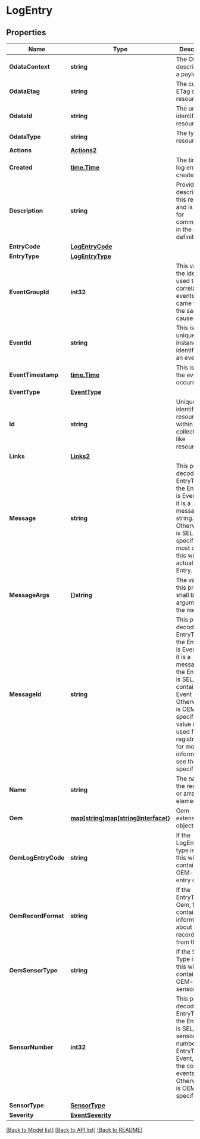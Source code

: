 # LogEntry

## Properties
Name | Type | Description | Notes
------------ | ------------- | ------------- | -------------
**OdataContext** | **string** | The OData description of a payload. | [optional] 
**OdataEtag** | **string** | The current ETag of the resource. | [optional] 
**OdataId** | **string** | The unique identifier for a resource. | 
**OdataType** | **string** | The type of a resource. | 
**Actions** | [**Actions2**](Actions_2.md) |  | [optional] 
**Created** | [**time.Time**](time.Time.md) | The time the log entry was created. | [optional] 
**Description** | **string** | Provides a description of this resource and is used for commonality  in the schema definitions. | [optional] 
**EntryCode** | [**LogEntryCode**](LogEntryCode.md) |  | [optional] 
**EntryType** | [**LogEntryType**](LogEntryType.md) |  | 
**EventGroupId** | **int32** | This value is the identifier used to correlate events that came from the same cause. | [optional] 
**EventId** | **string** | This is a unique instance identifier of an event. | [optional] 
**EventTimestamp** | [**time.Time**](time.Time.md) | This is time the event occurred. | [optional] 
**EventType** | [**EventType**](EventType.md) |  | [optional] 
**Id** | **string** | Uniquely identifies the resource within the collection of like resources. | 
**Links** | [**Links2**](Links_2.md) |  | [optional] 
**Message** | **string** | This property decodes from EntryType.  If the EntryType is Event, then it is a message string.  Otherwise, it is SEL or OEM specific.  In most cases, this will be the actual Log Entry. | [optional] 
**MessageArgs** | **[]string** | The values of this property shall be any arguments for the message. | [optional] 
**MessageId** | **string** | This property decodes from EntryType.  If the EntryType is Event, then it is a message id.  If the EntryType is SEL, then it contains the Event Data.  Otherwise, it is OEM specific.  This value is only used for registries - for more information, see the specification. | [optional] 
**Name** | **string** | The name of the resource or array element. | 
**Oem** | [**map[string]map[string]interface{}**](map[string]interface{}.md) | Oem extension object. | [optional] 
**OemLogEntryCode** | **string** | If the LogEntryCode type is OEM, this will contain the OEM-specific entry code. | [optional] 
**OemRecordFormat** | **string** | If the EntryType is Oem, this will contain more information about the record format from the Oem. | [optional] 
**OemSensorType** | **string** | If the Sensor Type is OEM, this will contain the OEM-specific sensor type. | [optional] 
**SensorNumber** | **int32** | This property decodes from EntryType.  If the EntryType is SEL, it is the sensor number.  If the EntryType is Event, then the count of events.  Otherwise, it is OEM specific. | [optional] 
**SensorType** | [**SensorType**](SensorType.md) |  | [optional] 
**Severity** | [**EventSeverity**](EventSeverity.md) |  | [optional] 

[[Back to Model list]](../README.md#documentation-for-models) [[Back to API list]](../README.md#documentation-for-api-endpoints) [[Back to README]](../README.md)


